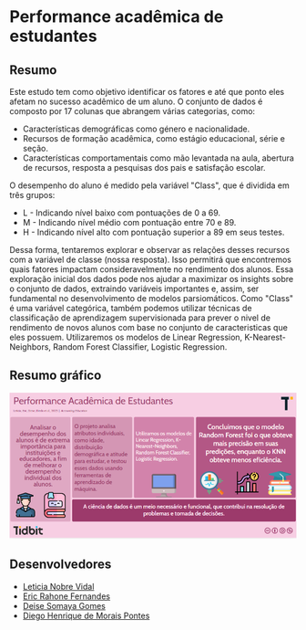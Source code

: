 # Performance acadêmica de estudantes

## Resumo
Este estudo tem como objetivo identificar os fatores e até que ponto eles afetam no sucesso acadêmico de um aluno. O conjunto de dados é composto por 17 colunas que abrangem várias categorias, como:

* Características demográficas como género e nacionalidade.
* Recursos de formação acadêmica, como estágio educacional, série e seção.
* Características comportamentais como mão levantada na aula, abertura de recursos, resposta a pesquisas dos pais e satisfação escolar.

O desempenho do aluno é medido pela variável "Class", que é dividida em três grupos:

* L - Indicando nível baixo com pontuações de 0 a 69.
* M - Indicando nível médio com pontuação entre 70 e 89.
* H - Indicando nível alto com pontuação superior a 89 em seus testes.

Dessa forma, tentaremos explorar e observar as relações desses recursos com a variável de classe (nossa resposta). Isso permitirá que encontremos quais fatores impactam consideravelmente no rendimento dos alunos. Essa exploração inicial dos dados pode nos ajudar a maximizar os insights sobre o conjunto de dados, extraindo variáveis ​​importantes e, assim, ser fundamental no desenvolvimento de modelos parsiomáticos. Como "Class" é uma variável categórica, também podemos utilizar técnicas de classificação de aprendizagem supervisionada para prever o nivel de rendimento de novos alunos com base no conjunto de caracteristicas que eles possuem. Utilizaremos os modelos de Linear Regression, K-Nearest-Neighbors, Random Forest Classifier, Logistic Regression.

## Resumo gráfico
<img src="/img/assets/resumo-grafico.png">

## Desenvolvedores
 - [Leticia Nobre Vidal](https://github.com/leticiaanobre)
 - [Eric Rahone Fernandes](https://github.com/ericrahone)
 - [Deise Somaya Gomes](https://github.com/Deisemaya)
 - [Diego Henrique de Morais Pontes](https://github.com/DiegoDH31)


